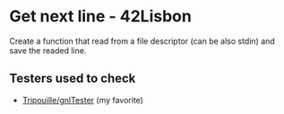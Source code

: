 # Get next line - 42Lisbon
Create a function that read from a file descriptor (can be also stdin) and save the readed line.

## Testers used to check
* [Tripouille/gnlTester](https://github.com/Tripouille/gnlTester) (my favorite)
